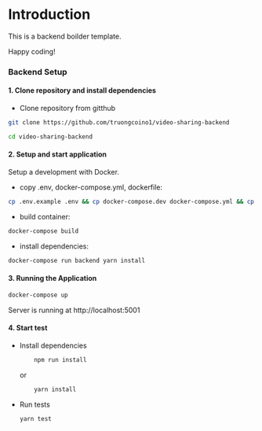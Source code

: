 # Introduction

This is a backend boilder template.

Happy coding!

### Backend Setup
#### 1. Clone repository and install dependencies
- Clone repository from gitthub
```bash
git clone https://github.com/truongcoino1/video-sharing-backend
```
```bash
cd video-sharing-backend
```
#### 2. Setup and start application
Setup a development with Docker.
- copy .env, docker-compose.yml, dockerfile:
```bash
cp .env.example .env && cp docker-compose.dev docker-compose.yml && cp Dockerfile.dev Dockerfile
```
- build container:
```bash
docker-compose build
```

- install dependencies:
```bash
docker-compose run backend yarn install
```
#### 3. Running the Application
```bash
docker-compose up
```

Server is running at http://localhost:5001
#### 4. Start test
- Install dependencies
    ```bash
        npm run install
    ```
    or 
    ```bash
        yarn install
    ```
- Run tests
    ```bash
    yarn test
    ```
